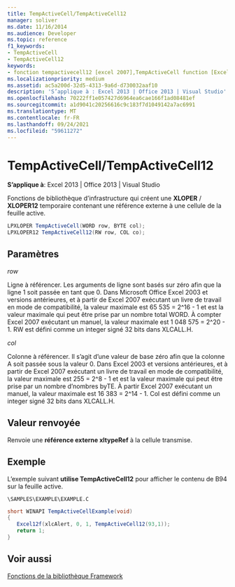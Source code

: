 ```yaml
---
title: TempActiveCell/TempActiveCell12
manager: soliver
ms.date: 11/16/2014
ms.audience: Developer
ms.topic: reference
f1_keywords:
- TempActiveCell
- TempActiveCell12
keywords:
- fonction tempactivecell12 [excel 2007],TempActiveCell function [Excel 2007]
ms.localizationpriority: medium
ms.assetid: ac5a200d-32d5-4313-9a6d-d730032aaf10
description: 'S’applique à : Excel 2013 | Office 2013 | Visual Studio'
ms.openlocfilehash: 70222ff1e057427d6964ea6cae166f1ad08481ef
ms.sourcegitcommit: a1d9041c20256616c9c183f7d1049142a7ac6991
ms.translationtype: MT
ms.contentlocale: fr-FR
ms.lasthandoff: 09/24/2021
ms.locfileid: "59611272"
---
```

# <a name="tempactivecelltempactivecell12"></a>TempActiveCell/TempActiveCell12

 **S’applique à**: Excel 2013 | Office 2013 | Visual Studio 
  
Fonctions de bibliothèque d’infrastructure qui créent une **XLOPER** /  **XLOPER12** temporaire contenant une référence externe à une cellule de la feuille active. 
  
```cs
LPXLOPER TempActiveCell(WORD row, BYTE col);
LPXLOPER12 TempActiveCell12(RW row, COL co);
```

## <a name="parameters"></a>Paramètres

 _row_
  
Ligne à référencer. Les arguments de ligne sont basés sur zéro afin que la ligne 1 soit passée en tant que 0. Dans Microsoft Office Excel 2003 et versions antérieures, et à partir de Excel 2007 exécutant un livre de travail en mode de compatibilité, la valeur maximale est 65 535 = 2^16 - 1 et est la valeur maximale qui peut être prise par un nombre total WORD. À compter Excel 2007 exécutant un manuel, la valeur maximale est 1 048 575 = 2^20 - 1. RW est défini comme un integer signé 32 bits dans XLCALL.H.
  
 _col_
  
Colonne à référencer. Il s’agit d’une valeur de base zéro afin que la colonne A soit passée sous la valeur 0. Dans Excel 2003 et versions antérieures, et à partir de Excel 2007 exécutant un livre de travail en mode de compatibilité, la valeur maximale est 255 = 2^8 - 1 et est la valeur maximale qui peut être prise par un nombre d’nombres byTE. À partir Excel 2007 exécutant un manuel, la valeur maximale est 16 383 = 2^14 - 1. Col est défini comme un integer signé 32 bits dans XLCALL.H.
  
## <a name="return-value"></a>Valeur renvoyée

Renvoie une **référence externe xltypeRef** à la cellule transmise. 
  
## <a name="example"></a>Exemple

L’exemple suivant **utilise TempActiveCell12** pour afficher le contenu de B94 sur la feuille active. 
  
 `\SAMPLES\EXAMPLE\EXAMPLE.C`
  
```cs
short WINAPI TempActiveCellExample(void)
{
   Excel12f(xlcAlert, 0, 1, TempActiveCell12(93,1));
   return 1;
}
```

## <a name="see-also"></a>Voir aussi



[Fonctions de la bibliothèque Framework](functions-in-the-framework-library.md)

